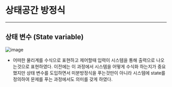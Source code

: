 # 상태공간 방정식

---  
## 상태 변수 (State variable)

![image](https://github.com/nice2000rice/repocs/assets/144098833/2afeb8e6-862f-4627-8c83-431683e2bdb9)

- 어떠한 물리계를 수식으로 표현하고 제어할때 입력이 시스템을 통해 출력으로 나오는것으로 표현하였다. 이전에는 이 과정에서 시스템을 어떻게 수식화
하는지가 중요했지만 상태 변수를 도입하면서 미분방정식을 푸는것만이 아니라 시스템에 state를 정의하여 문제를 푸는 과정에서도 의미를 갖게 하였다.
